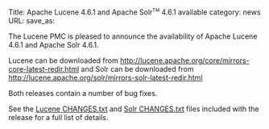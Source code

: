 Title: Apache Lucene 4.6.1 and Apache Solr<span style="vertical-align: super; font-size: xx-small">TM</span> 4.6.1 available
category: news
URL: 
save_as: 

The Lucene PMC is pleased to announce the availability
of Apache Lucene 4.6.1 and Apache Solr 4.6.1.

Lucene can be downloaded from <http://lucene.apache.org/core/mirrors-core-latest-redir.html>
and Solr can be downloaded from <http://lucene.apache.org/solr/mirrors-solr-latest-redir.html>

Both releases contain a number of bug fixes.

See the [Lucene CHANGES.txt](/core/4_6_1/changes/Changes.html) and
[Solr CHANGES.txt](/solr/4_6_1/changes/Changes.html) files included
with the release for a full list of details.

